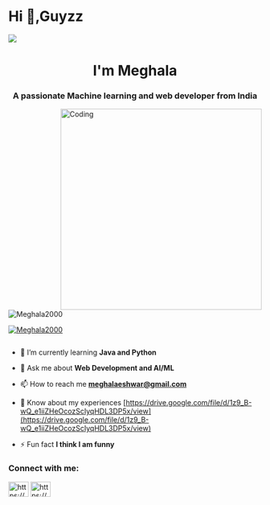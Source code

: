 
<h1 align="left">Hi 👋,Guyzz</h1>
<img src="https://iq.opengenus.org/content/images/2020/10/github-logo.png" />
<h1 align="center">I'm Meghala</h1>
<h3 align="center">A passionate Machine learning and web developer from India</h3>
<img align="right" alt="Coding" width="400" src="https://sociolabs.in/wp-content/uploads/2022/07/animation_300_l5v0nsgf.gif">
<p align="left"> <img src="https://komarev.com/ghpvc/?username=Meghala2000&label=Profile%20views&color=0e75b6&style=flat" alt="Meghala2000" /> </p>
<p align="left"> <a href="https://github.com/ryo-ma/github-profile-trophy"><img src="https://github-profile-trophy.vercel.app/?username="Meghala2000" alt="Meghala2000" /></a> </p>

<p align="left"> <a href="https://twitter.com/" target="blank"><img src="https://img.shields.io/twitter/follow/?logo=twitter&style=for-the-badge" alt="" /></a> </p>


- 🌱 I’m currently learning **Java and Python**

- 💬 Ask me about **Web Development and AI/ML**

- 📫 How to reach me **meghalaeshwar@gmail.com**

- 📄 Know about my experiences [https://drive.google.com/file/d/1z9_B-wQ_e1iiZHeOcozScIyqHDL3DP5x/view](https://drive.google.com/file/d/1z9_B-wQ_e1iiZHeOcozScIyqHDL3DP5x/view)

- ⚡ Fun fact **I think I am funny**

<h3 align="left">Connect with me:</h3>
<p align="left">
<a href="https://www.linkedin.com/in/meghala-eshwar-ab3777280/" target="blank"><img align="center" src="https://raw.githubusercontent.com/rahuldkjain/github-profile-readme-generator/master/src/images/icons/Social/linked-in-alt.svg" alt="https://www.linkedin.com/in/prashanth-d-797387212/" height="30" width="40" /></a>
<a href="https://www.instagram.com/_prash2002/" target="blank"><img align="center" src="https://raw.githubusercontent.com/rahuldkjain/github-profile-readme-generator/master/src/images/icons/Social/instagram.svg" alt="https://www.instagram.com/_prash2002/" height="30" width="40" /></a>
</p>

